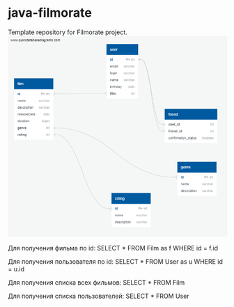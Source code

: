 # java-filmorate
Template repository for Filmorate project.
![Диаграмма с таблицами](https://github.com/Leno4kaG/java-filmorate/blob/main/QuickDBD-filmorate.png)

Для получения фильма по id: 
SELECT * FROM Film as f WHERE id = f.id

Для получения пользователя по id:
SELECT * FROM User as u WHERE id = u.id

Для получения списка всех фильмов:
SELECT * FROM Film

Для получения списка пользователей:
SELECT * FROM User